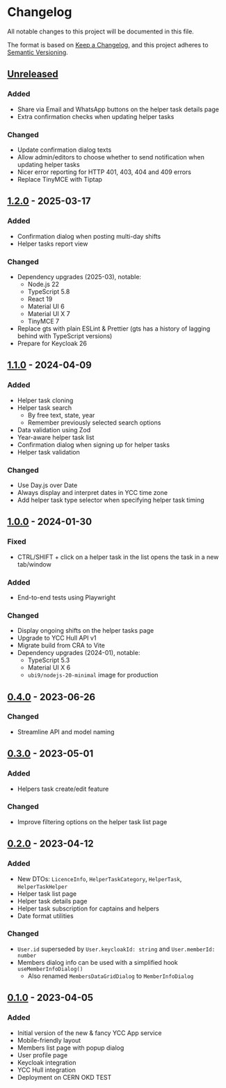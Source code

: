 # Changelog

All notable changes to this project will be documented in this file.

The format is based on [Keep a Changelog](https://keepachangelog.com/en/1.0.0/),
and this project adheres to [Semantic Versioning](https://semver.org/spec/v2.0.0.html).

## [Unreleased]

### Added

- Share via Email and WhatsApp buttons on the helper task details page
- Extra confirmation checks when updating helper tasks

### Changed

- Update confirmation dialog texts
- Allow admin/editors to choose whether to send notification when updating helper tasks
- Nicer error reporting for HTTP 401, 403, 404 and 409 errors
- Replace TinyMCE with Tiptap

## [1.2.0] - 2025-03-17

### Added

- Confirmation dialog when posting multi-day shifts
- Helper tasks report view

### Changed

- Dependency upgrades (2025-03), notable:
  - Node.js 22
  - TypeScript 5.8
  - React 19
  - Material UI 6
  - Material UI X 7
  - TinyMCE 7
- Replace gts with plain ESLint & Prettier (gts has a history of lagging behind with TypeScript versions)
- Prepare for Keycloak 26

## [1.1.0] - 2024-04-09

### Added

- Helper task cloning
- Helper task search
  - By free text, state, year
  - Remember previously selected search options
- Data validation using Zod
- Year-aware helper task list
- Confirmation dialog when signing up for helper tasks
- Helper task validation

### Changed

- Use Day.js over Date
- Always display and interpret dates in YCC time zone
- Add helper task type selector when specifying helper task timing

## [1.0.0] - 2024-01-30

### Fixed

- CTRL/SHIFT + click on a helper task in the list opens the task in a new tab/window

### Added

- End-to-end tests using Playwright

### Changed

- Display ongoing shifts on the helper tasks page
- Upgrade to YCC Hull API v1
- Migrate build from CRA to Vite
- Dependency upgrades (2024-01), notable:
  - TypeScript 5.3
  - Material UI X 6
  - `ubi9/nodejs-20-minimal` image for production

## [0.4.0] - 2023-06-26

### Changed

- Streamline API and model naming

## [0.3.0] - 2023-05-01

### Added

- Helpers task create/edit feature

### Changed

- Improve filtering options on the helper task list page

## [0.2.0] - 2023-04-12

### Added

- New DTOs: `LicenceInfo`, `HelperTaskCategory`, `HelperTask`, `HelperTaskHelper`
- Helper task list page
- Helper task details page
- Helper task subscription for captains and helpers
- Date format utilities

### Changed

- `User.id` superseded by `User.keycloakId: string` and `User.memberId: number`
- Members dialog info can be used with a simplified hook `useMemberInfoDialog()`
  - Also renamed `MembersDataGridDialog` to `MemberInfoDialog`

## [0.1.0] - 2023-04-05

### Added

- Initial version of the new & fancy YCC App service
- Mobile-friendly layout
- Members list page with popup dialog
- User profile page
- Keycloak integration
- YCC Hull integration
- Deployment on CERN OKD TEST

[unreleased]: https://github.com/Yachting-Club-CERN/ycc-app/compare/v1.2.0...HEAD
[1.2.0]: https://github.com/Yachting-Club-CERN/ycc-app/releases/tag/v1.2.0
[1.1.0]: https://github.com/Yachting-Club-CERN/ycc-app/releases/tag/v1.1.0
[1.0.0]: https://github.com/Yachting-Club-CERN/ycc-app/releases/tag/v1.0.0
[0.4.0]: https://github.com/Yachting-Club-CERN/ycc-app/releases/tag/v0.4.0
[0.3.0]: https://github.com/Yachting-Club-CERN/ycc-app/releases/tag/v0.3.0
[0.2.0]: https://github.com/Yachting-Club-CERN/ycc-app/releases/tag/v0.2.0
[0.1.0]: https://github.com/Yachting-Club-CERN/ycc-app/releases/tag/v0.1.0
